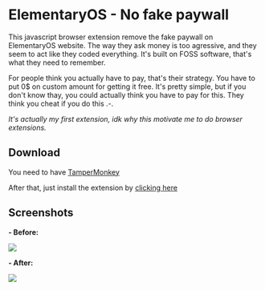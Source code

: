 # ElementaryOS - No fake paywall
This javascript browser extension remove the fake paywall on ElementaryOS website. The way they ask money is too agressive, and they seem to act like they coded everything. It's built on FOSS software, that's what they need to remember.

For people think you actually have to pay, that's their strategy. You have to put 0$ on custom amount for getting it free.
It's pretty simple, but if you don't know thay, you could actually think you have to pay for this. They think you cheat if you do this .-.

*It's actually my first extension, idk why this motivate me to do browser extensions.*

## Download
You need to have [TamperMonkey](https://www.tampermonkey.net/)

After that, just install the extension by [clicking here](https://github.com/Synaelle/ElementaryOS-nopaywall/releases/download/release/ElementaryOS.-.nopaywall.user.js)

## Screenshots

**- Before:**

![](https://synaelle.s-ul.eu/rV1ULaPK)

**- After:**

![](https://synaelle.s-ul.eu/qUAzBVGe)
